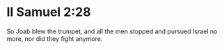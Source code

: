 # II Samuel 2:28

So Joab blew the trumpet, and all the men stopped and pursued Israel no more, nor did they fight anymore.
